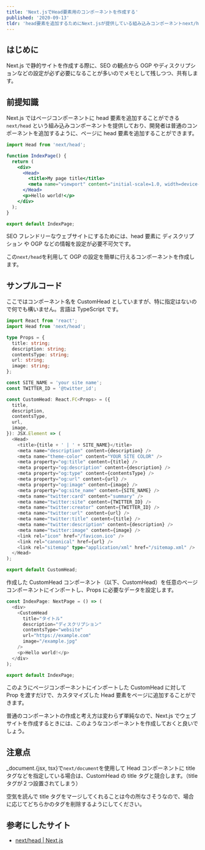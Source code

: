 ```yaml
---
title: 'Next.jsでHead要素用のコンポーネントを作成する'
published: '2020-09-13'
tldr: 'head要素を追加するためにNext.jsが提供している組み込みコンポーネントnext/headを利用して、柔軟に独自のheadタグを追加できるようにするTIPS'
---
```


## はじめに

Next.js で静的サイトを作成する際に、SEO の観点から OGP やディスクリプションなどの設定が必ず必要になることが多いのでメモとして残しつつ、共有します。

## 前提知識

Next.js ではページコンポーネントに head 要素を追加することができる `next/head` という組み込みコンポーネントを提供しており、開発者は普通のコンポーネントを追加するように、ページに head 要素を追加することができます。

```jsx
import Head from 'next/head';

function IndexPage() {
  return (
    <div>
      <Head>
        <title>My page title</title>
        <meta name="viewport" content="initial-scale=1.0, width=device-width" />
      </Head>
      <p>Hello world!</p>
    </div>
  );
}

export default IndexPage;
```

SEO フレンドリーなウェブサイトにするためには、head 要素に ディスクリプション や OGP などの情報を設定が必要不可欠です。

この`next/head`を利用して OGP の設定を簡単に行えるコンポーネントを作成します。

## サンプルコード

ここではコンポーネント名を CustomHead としていますが、特に指定はないので何でも構いません。言語は TypeScript です。

```typescript jsx
import React from 'react';
import Head from 'next/head';

type Props = {
  title: string;
  description: string;
  contentsType: string;
  url: string;
  image: string;
};

const SITE_NAME = 'your site name';
const TWITTER_ID = '@twitter_id';

const CustomHead: React.FC<Props> = ({
  title,
  description,
  contentsType,
  url,
  image,
}): JSX.Element => (
  <Head>
    <title>{title + ' | ' + SITE_NAME}</title>
    <meta name="description" content={description} />
    <meta name="theme-color" content="YOUR SITE COLOR" />
    <meta property="og:title" content={title} />
    <meta property="og:description" content={description} />
    <meta property="og:type" content={contentsType} />
    <meta property="og:url" content={url} />
    <meta property="og:image" content={image} />
    <meta property="og:site_name" content={SITE_NAME} />
    <meta name="twitter:card" content="summary" />
    <meta name="twitter:site" content={TWITTER_ID} />
    <meta name="twitter:creator" content={TWITTER_ID} />
    <meta name="twitter:url" content={url} />
    <meta name="twitter:title" content={title} />
    <meta name="twitter:description" content={description} />
    <meta name="twitter:image" content={image} />
    <link rel="icon" href="/favicon.ico" />
    <link rel="canonical" href={url} />
    <link rel="sitemap" type="application/xml" href="/sitemap.xml" />
  </Head>
);

export default CustomHead;
```

作成した CustomHead コンポーネント（以下、CustomHead）を任意のページコンポーネントにインポートし、Props に必要なデータを設定します。

```typescript jsx
const IndexPage: NextPage = () => (
  <div>
    <CustomHead
      title="タイトル"
      description="ディスクリプション"
      contentsType="website"
      url="https://example.com"
      image="/example.jpg"
    />
    <p>Hello world!</p>
  </div>
);

export default IndexPage;
```

このようにページコンポーネントにインポートした CustomHead に対して Prop を渡すだけで、カスタマイズした Head 要素をページに追加することができます。

普通のコンポーネントの作成と考え方は変わらず単純なので、Next.js でウェブサイトを作成するときには、このようなコンポーネントを作成しておくと良いでしょう。

## 注意点

\_document.{jsx, tsx}で`next/document`を使用して Head コンポーネントに title タグなどを指定している場合は、CustomHead の title タグと競合します。（title タグが２つ設置されてしまう）

空気を読んで title タグをマージしてくれることは今の所なさそうなので、場合に応じてどちらかのタグを削除するようにしてください。

## 参考にしたサイト

- <a href="https://nextjs.org/docs/api-reference/next/head" target="_blank" rel="noreferrer">next/head | Next.js</a>
